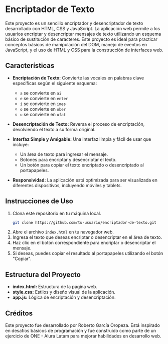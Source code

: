 # Encriptador de Texto

Este proyecto es un sencillo encriptador y desencriptador de texto desarrollado con HTML, CSS y JavaScript. La aplicación web permite a los usuarios encriptar y desencriptar mensajes de texto utilizando un esquema básico de sustitución de caracteres. Este proyecto es ideal para practicar conceptos básicos de manipulación del DOM, manejo de eventos en JavaScript, y el uso de HTML y CSS para la construcción de interfaces web.

## Características

- **Encriptación de Texto:** Convierte las vocales en palabras clave específicas según el siguiente esquema:
  - `a` se convierte en `ai`
  - `e` se convierte en `enter`
  - `i` se convierte en `imes`
  - `o` se convierte en `ober`
  - `u` se convierte en `ufat`

- **Desencriptación de Texto:** Reversa el proceso de encriptación, devolviendo el texto a su forma original.

- **Interfaz Simple y Amigable:** Una interfaz limpia y fácil de usar que incluye:
  - Un área de texto para ingresar el mensaje.
  - Botones para encriptar y desencriptar el texto.
  - Un botón para copiar el texto encriptado o desencriptado al portapapeles.
  
- **Responsividad:** La aplicación está optimizada para ser visualizada en diferentes dispositivos, incluyendo móviles y tablets.

## Instrucciones de Uso

1. Clona este repositorio en tu máquina local.
   ```bash
   git clone https://github.com/tu-usuario/encriptador-de-texto.git
2. Abre el archivo `index.html` en tu navegador web.
3. Ingresa el texto que deseas encriptar o desencriptar en el área de texto.
4. Haz clic en el botón correspondiente para encriptar o desencriptar el mensaje.
5. Si deseas, puedes copiar el resultado al portapapeles utilizando el botón "Copiar".

## Estructura del Proyecto

- **index.html:** Estructura de la página web.
- **style.css:** Estilos y diseño visual de la aplicación.
- **app.js:** Lógica de encriptación y desencriptación.

## Créditos

Este proyecto fue desarrollado por Roberto García Oropeza. Está inspirado en desafíos básicos de programación y fue construido como parte de un ejercicio de ONE - Alura Latam para mejorar habilidades en desarrollo web.

